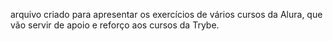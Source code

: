 arquivo criado para apresentar os exercícios de vários cursos da Alura, que vão servir de apoio e reforço aos cursos da Trybe.